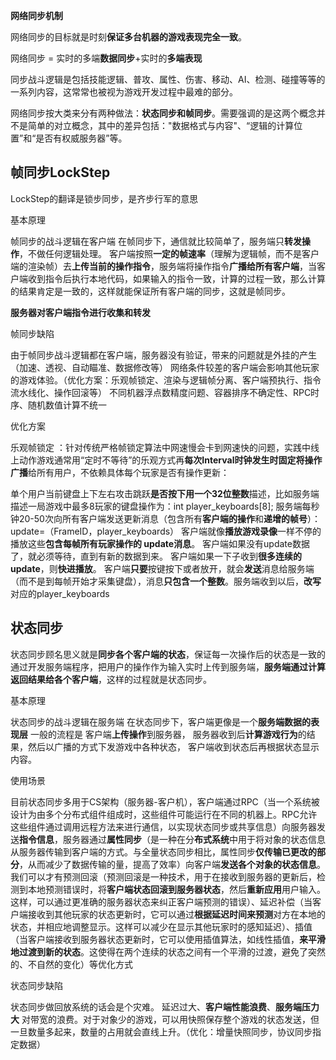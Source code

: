 **网络同步机制**

网络同步的目标就是时刻**保证多台机器的游戏表现完全一致**。

网络同步 = 实时的多端**数据同步**+实时的**多端表现**

同步战斗逻辑是包括技能逻辑、普攻、属性、伤害、移动、AI、检测、碰撞等等的一系列内容，这常常也被视为游戏开发过程中最难的部分。

网络同步按大类来分有两种做法：**状态同步和帧同步**。需要强调的是这两个概念并不是简单的对立概念，其中的差异包括："数据格式与内容"、“逻辑的计算位置”和“是否有权威服务器”等。



## 帧同步LockStep

LockStep的翻译是锁步同步，是齐步行军的意思

基本原理

帧同步的战斗逻辑在客户端 在帧同步下，通信就比较简单了，服务端只**转发操作**，不做任何逻辑处理。 客户端按照**一定的帧速率**（理解为逻辑帧，而不是客户端的渲染帧）去**上传当前的操作指令**，服务端将操作指令**广播给所有客户端**，当客户端收到指令后执行本地代码，如果输入的指令一致，计算的过程一致，那么计算的结果肯定是一致的，这样就能保证所有客户端的同步，这就是帧同步。

**服务器对客户端指令进行收集和转发**



帧同步缺陷

由于帧同步战斗逻辑都在客户端，服务器没有验证，带来的问题就是外挂的产生（加速、透视、自动瞄准、数据修改等） 网络条件较差的客户端会影响其他玩家的游戏体验。（优化方案：乐观帧锁定、渲染与逻辑帧分离、客户端预执行、指令流水线化、操作回滚等） 不同机器浮点数精度问题、容器排序不确定性、RPC时序、随机数值计算不统一



优化方案

乐观帧锁定 ：针对传统严格帧锁定算法中网速慢会卡到网速快的问题，实践中线上动作游戏通常用“定时不等待”的乐观方式再**每次Interval时钟发生时固定将操作广播**给所有用户，不依赖具体每个玩家是否有操作更新：

单个用户当前键盘上下左右攻击跳跃**是否按下用一个32位整数**描述，比如服务端描述一局游戏中最多8玩家的键盘操作为：int player_keyboards[8]; 服务端每秒钟20-50次向所有客户端发送更新消息（包含所有**客户端的操作**和**递增的帧号**）： update=（FrameID，player_keyboards） 客户端就像**播放游戏录像**一样不停的播放这些**包含每帧所有玩家操作的 update消息**。 客户端如果没有update数据了，就必须等待，直到有新的数据到来。 客户端如果一下子收到**很多连续的update**，则**快进播放**。 客户端**只要**按键按下或者放开，就会**发送**消息给服务端（而不是到每帧开始才采集键盘），消息**只包含一个整数**。服务端收到以后，**改写**对应的player_keyboards



## 状态同步

状态同步顾名思义就是**同步各个客户端的状态**，保证每一次操作后的状态是一致的 通过开发服务端程序，把用户的操作作为输入实时上传到服务端，**服务端通过计算返回结果给各个客户端**，这样的过程就是状态同步。



基本原理

状态同步的战斗逻辑在服务端 在状态同步下，客户端更像是一个**服务端数据的表现层** 一般的流程是 客户端**上传操作**到服务器， 服务器收到后**计算游戏行为**的结果，然后以广播的方式下发游戏中各种状态， 客户端收到状态后再根据状态显示内容。



使用场景

目前状态同步多用于CS架构（服务器-客户机），客户端通过RPC（当一个系统被设计为由多个分布式组件组成时，这些组件可能运行在不同的机器上。RPC允许这些组件通过调用远程方法来进行通信，以实现状态同步或共享信息）向服务器发送**指令信息**，服务器通过**属性同步**（是一种在分**布式系统**中用于将对象的状态信息从服务器传输到客户端的方式。与全量状态同步相比，属性同步**仅传输已更改的部分**，从而减少了数据传输的量，提高了效率）向客户端**发送各个对象的状态信息**。我们可以才有预测回滚（预测回滚是一种技术，用于在接收到服务器的更新后，检测到本地预测错误时，将**客户端状态回滚到服务器状态**，然后**重新应用**用户输入。这样，可以通过更准确的服务器状态来纠正客户端预测的错误）、延迟补偿（当客户端接收到其他玩家的状态更新时，它可以通过**根据延迟时间来预测**对方在本地的状态，并相应地调整显示。这样可以减少在显示其他玩家时的感知延迟）、插值（当客户端接收到服务器状态更新时，它可以使用插值算法，如线性插值，**来平滑地过渡到新的状态**。这使得在两个连续的状态之间有一个平滑的过渡，避免了突然的、不自然的变化）等优化方式



状态同步缺陷

状态同步做回放系统的话会是个灾难。 延迟过大、**客户端性能浪费**、**服务端压力大** 对带宽的浪费。对于对象少的游戏，可以用快照保存整个游戏的状态发送，但一旦数量多起来，数量的占用就会直线上升。（优化：增量快照同步，协议同步指定数据）